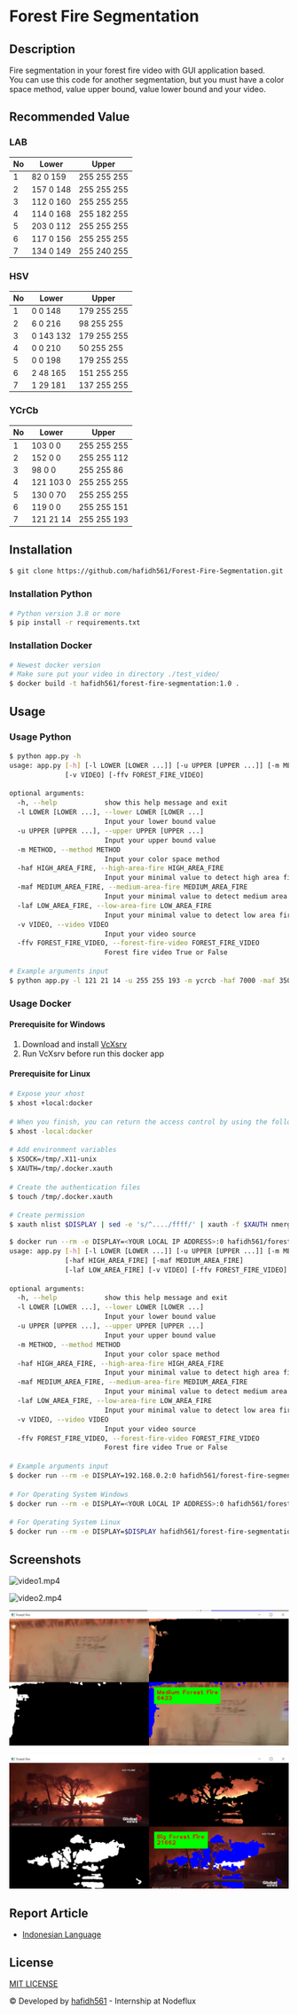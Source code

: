 # Forest Fire Segmentation

## Description

Fire segmentation in your forest fire video with GUI application based. \
You can use this code for another segmentation, but you must have a color space method, value upper bound, value lower bound and your video.

## Recommended Value

### LAB

| No  | Lower     | Upper       |
| --- | --------- | ----------- |
| 1   | 82 0 159  | 255 255 255 |
| 2   | 157 0 148 | 255 255 255 |
| 3   | 112 0 160 | 255 255 255 |
| 4   | 114 0 168 | 255 182 255 |
| 5   | 203 0 112 | 255 255 255 |
| 6   | 117 0 156 | 255 255 255 |
| 7   | 134 0 149 | 255 240 255 |

### HSV

| No  | Lower     | Upper       |
| --- | --------- | ----------- |
| 1   | 0 0 148   | 179 255 255 |
| 2   | 6 0 216   | 98 255 255  |
| 3   | 0 143 132 | 179 255 255 |
| 4   | 0 0 210   | 50 255 255  |
| 5   | 0 0 198   | 179 255 255 |
| 6   | 2 48 165  | 151 255 255 |
| 7   | 1 29 181  | 137 255 255 |

### YCrCb

| No  | Lower     | Upper       |
| --- | --------- | ----------- |
| 1   | 103 0 0   | 255 255 255 |
| 2   | 152 0 0   | 255 255 112 |
| 3   | 98 0 0    | 255 255 86  |
| 4   | 121 103 0 | 255 255 255 |
| 5   | 130 0 70  | 255 255 255 |
| 6   | 119 0 0   | 255 255 151 |
| 7   | 121 21 14 | 255 255 193 |

## Installation

```bash
$ git clone https://github.com/hafidh561/Forest-Fire-Segmentation.git
```

### Installation Python

```bash
# Python version 3.8 or more
$ pip install -r requirements.txt
```

### Installation Docker

```bash
# Newest docker version
# Make sure put your video in directory ./test_video/
$ docker build -t hafidh561/forest-fire-segmentation:1.0 .
```

## Usage

### Usage Python

```bash
$ python app.py -h
usage: app.py [-h] [-l LOWER [LOWER ...]] [-u UPPER [UPPER ...]] [-m METHOD] [-haf HIGH_AREA_FIRE] [-maf MEDIUM_AREA_FIRE] [-laf LOW_AREA_FIRE]
              [-v VIDEO] [-ffv FOREST_FIRE_VIDEO]

optional arguments:
  -h, --help            show this help message and exit
  -l LOWER [LOWER ...], --lower LOWER [LOWER ...]
                        Input your lower bound value
  -u UPPER [UPPER ...], --upper UPPER [UPPER ...]
                        Input your upper bound value
  -m METHOD, --method METHOD
                        Input your color space method
  -haf HIGH_AREA_FIRE, --high-area-fire HIGH_AREA_FIRE
                        Input your minimal value to detect high area fire
  -maf MEDIUM_AREA_FIRE, --medium-area-fire MEDIUM_AREA_FIRE
                        Input your minimal value to detect medium area fire
  -laf LOW_AREA_FIRE, --low-area-fire LOW_AREA_FIRE
                        Input your minimal value to detect low area fire
  -v VIDEO, --video VIDEO
                        Input your video source
  -ffv FOREST_FIRE_VIDEO, --forest-fire-video FOREST_FIRE_VIDEO
                        Forest fire video True or False

# Example arguments input
$ python app.py -l 121 21 14 -u 255 255 193 -m ycrcb -haf 7000 -maf 3500 -laf 100 -v ./src/video2.mp4 -ffv true
```

### Usage Docker

#### Prerequisite for Windows

1. Download and install [VcXsrv](https://sourceforge.net/projects/vcxsrv/)
2. Run VcXsrv before run this docker app

#### Prerequisite for Linux

```bash
# Expose your xhost
$ xhost +local:docker

# When you finish, you can return the access control by using the following
$ xhost -local:docker

# Add environment variables
$ XSOCK=/tmp/.X11-unix
$ XAUTH=/tmp/.docker.xauth

# Create the authentication files
$ touch /tmp/.docker.xauth

# Create permission
$ xauth nlist $DISPLAY | sed -e 's/^..../ffff/' | xauth -f $XAUTH nmerge -
```

```bash
$ docker run --rm -e DISPLAY=<YOUR LOCAL IP ADDRESS>:0 hafidh561/forest-fire-segmentation:1.0 -h
usage: app.py [-h] [-l LOWER [LOWER ...]] [-u UPPER [UPPER ...]] [-m METHOD]
              [-haf HIGH_AREA_FIRE] [-maf MEDIUM_AREA_FIRE]
              [-laf LOW_AREA_FIRE] [-v VIDEO] [-ffv FOREST_FIRE_VIDEO]

optional arguments:
  -h, --help            show this help message and exit
  -l LOWER [LOWER ...], --lower LOWER [LOWER ...]
                        Input your lower bound value
  -u UPPER [UPPER ...], --upper UPPER [UPPER ...]
                        Input your upper bound value
  -m METHOD, --method METHOD
                        Input your color space method
  -haf HIGH_AREA_FIRE, --high-area-fire HIGH_AREA_FIRE
                        Input your minimal value to detect high area fire
  -maf MEDIUM_AREA_FIRE, --medium-area-fire MEDIUM_AREA_FIRE
                        Input your minimal value to detect medium area fire
  -laf LOW_AREA_FIRE, --low-area-fire LOW_AREA_FIRE
                        Input your minimal value to detect low area fire
  -v VIDEO, --video VIDEO
                        Input your video source
  -ffv FOREST_FIRE_VIDEO, --forest-fire-video FOREST_FIRE_VIDEO
                        Forest fire video True or False

# Example arguments input
$ docker run --rm -e DISPLAY=192.168.0.2:0 hafidh561/forest-fire-segmentation:1.0 -l 121 21 14 -u 255 255 193 -m hsv -haf 7000 -maf 3500 -laf 100 -v ./src/video2.mp4 -ffv true

# For Operating System Windows
$ docker run --rm -e DISPLAY=<YOUR LOCAL IP ADDRESS>:0 hafidh561/forest-fire-segmentation:1.0

# For Operating System Linux
$ docker run --rm -e DISPLAY=$DISPLAY hafidh561/forest-fire-segmentation:1.0
```

## Screenshots

![video1.mp4](./screenshots/ss1.gif "video1.mp4")

![video2.mp4](./screenshots/ss2.gif "video2.mp4")

![video3.mp4](./screenshots/ss3.png "video3.mp4")

![video4.mp4](./screenshots/ss4.png "video4.mp4")

## Report Article

-   [Indonesian Language](https://docs.google.com/document/d/1jCI-Ev_9UF6dTyDjWhQDyNux5kJUfovuri5XxY9DmWY/edit?usp=sharing)

## License

[MIT LICENSE](./LICENSE)

© Developed by [hafidh561](https://github.com/hafidh561) - Internship at Nodeflux
